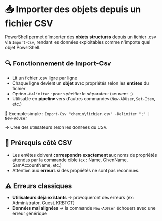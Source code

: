 # **📥 Importer des objets depuis un fichier CSV**

PowerShell permet d’importer des **objets structurés** depuis un fichier .csv via `Import-Csv`, rendant les données exploitables comme n'importe quel objet PowerShell.



## **🔍 Fonctionnement de Import-Csv**

- Lit un fichier .csv ligne par ligne
- Chaque ligne devient un **objet** avec propriétés selon les **entêtes** du fichier
- Option `-Delimiter` : pour spécifier le séparateur (souvent `;`)
- Utilisable en **pipeline** vers d'autres commandes (`New-ADUser`, `Set-Item`, etc.)

🧠 Exemple simple : `Import-Csv "chemin\fichier.csv" -Delimiter ";" | New-AdUser`

→ Crée des utilisateurs selon les données du CSV.

## **🧱 Prérequis côté CSV**

- Les entêtes doivent **correspondre exactement** aux noms de propriétés attendus par la commande cible (ex : Name, GivenName, SamAccountName, etc.)
- Attention aux **erreurs** si des propriétés ne sont pas reconnues.


## **⚠️ Erreurs classiques**

- **Utilisateurs déjà existants** → provoqueront des erreurs (ex: Administrator, Guest, KRBTGT)
- **Données mal alignées** → la commande `New-ADUser` échouera avec une erreur générique
